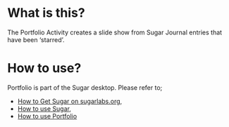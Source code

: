 What is this?
=============

The Portfolio Activity creates a slide show from Sugar Journal entries that have been ‘starred’.

How to use?
===========

Portfolio is part of the Sugar desktop.  Please refer to;

* [How to Get Sugar on sugarlabs.org](https://sugarlabs.org/),
* [How to use Sugar](https://help.sugarlabs.org/),
* [How to use Portfolio](https://help.sugarlabs.org/portfolio.html)
